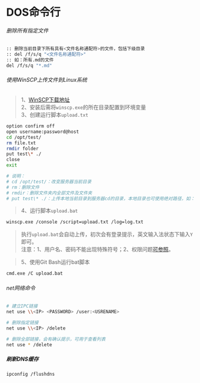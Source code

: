 # DOS命令行

###### 删除所有指定文件

```bash
:: 删除当前目录下所有具有<文件名称通配符>的文件，包括下级目录
:: del /f/s/q "<文件名称通配符>"
:: 如：所有.md的文件
del /f/s/q "*.md"
```

###### 使用WinSCP上传文件到Linux系统

> 1、[WinSCP下载地址](https://winscp.net/eng/download.php)  
> 2、安装后需将```winscp.exe```的所在目录配置到环境变量  
> 3、创建运行脚本```upload.txt```  

```bash
option confirm off
open username:password@host
cd /opt/test/
rm file.txt
rmdir folder
put test\* ./
close
exit
```

```bash
# 说明：
# cd /opt/test/：改变服务器当前目录
# rm：删除文件
# rmdir：删除文件夹内全部文件及文件夹
# put test\* ./：上传本地当前目录到服务器cd的目录，本地目录也可使用绝对路径，如：```C:\test\a.zip```
```

> 4、运行脚本```upload.bat```  

```bash
winscp.exe /console /script=upload.txt /log=log.txt
```

> 执行```upload.bat```会自动上传，初次会有登录提示，英文输入法状态下输入```Y```即可。  
> 注意：1、用户名、密码不能出现特殊符号；2、权限问题[可参照](../linux/cmd.md#用户操作)。  

> 5、使用Git Bash运行bat脚本  

```bash
cmd.exe /C upload.bat
```

###### net网络命令

```bash
# 建立IPC链接
net use \\<IP> <PASSWORD> /user:<USRENAME>

# 删除指定链接
net use \\<IP> /delete

# 删除全部链接，会有确认提示，可用于查看列表
net use * /delete
```

##### 刷新DNS缓存

```bash
ipconfig /flushdns
```
